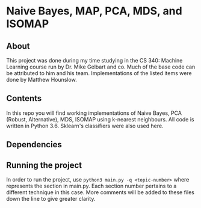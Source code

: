 # Naive Bayes, MAP, PCA, MDS, and ISOMAP

## About
This project was done during my time studying in the CS 340: Machine Learning course run by Dr. Mike Gelbart and co. Much of the base code can be attributed to him and his team. Implementations of the listed items were done by Matthew Hounslow.

## Contents

In this repo you will find working implementations of Naive Bayes, PCA (Robust, Alternative), MDS, ISOMAP using k-nearest neighbours. All code is written in Python 3.6. Sklearn's classifiers were also used here. 

## Dependencies



## Running the project

In order to run the project, use `python3 main.py -q <topic-number>` where <topic-number> represents the section in main.py. Each section number pertains to a different technique in this case. More comments will be added to these files down the line to give greater clarity.  
